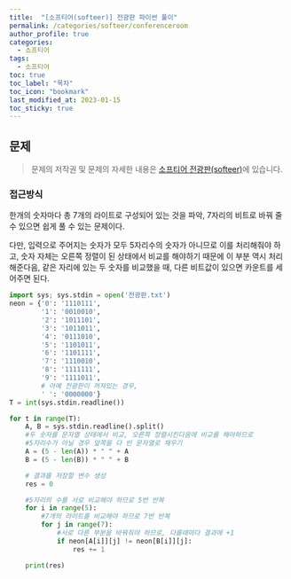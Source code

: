 ```yaml
---
title:  "[소프티어(softeer)] 전광판 파이썬 풀이"
permalink: /categories/softeer/conferenceroom
author_profile: true
categories:
  - 소프티어
tags:
  - 소프티어
toc: true
toc_label: "목차"
toc_icon: "bookmark"
last_modified_at: 2023-01-15
toc_sticky: true 
---
```


## 문제

> 문제의 저작권 및 문제의 자세한 내용은 [소프티어 전광판(softeer)](https://softeer.ai/practice/info.do?idx=1&eid=624&sw_prbl_sbms_sn=129174)에 있습니다.



### 접근방식

한개의 숫자마다 총 7개의 라이트로 구성되어 있는 것을 파악, 7자리의 비트로 바꿔 줄 수 있으면 쉽게 풀 수 있는 문제이다.

다만, 입력으로 주어지는 숫자가 모두 5자리수의 숫자가 아니므로 이를 처리해줘야 하고, 숫자 자체는 오른쪽 정렬이 된 상태에서 비교를 해야하기 때문에 이 부분 역시 처리해준다음, 같은 자리에 있는 두 숫자를 비교했을 때, 다른 비트값이 있으면 카운트를 세어주면 된다.

```python
import sys; sys.stdin = open('전광판.txt')
neon = {'0': '1110111',
        '1': '0010010',
        '2': '1011101',
        '3': '1011011',
        '4': '0111010',
        '5': '1101011',
        '6': '1101111',
        '7': '1110010',
        '8': '1111111',
        '9': '1111011',
        # 아예 전광판이 꺼져있는 경우,
        ' ': '0000000'}
T = int(sys.stdin.readline())

for t in range(T):
    A, B = sys.stdin.readline().split()
    #두 숫자를 문자열 상태에서 비교, 오른쪽 정렬시킨다음에 비교를 해야하므로
    #5자리수가 아닐 경우 앞쪽을 다 빈 문자열로 채우기
    A = (5 - len(A)) * " " + A
    B = (5 - len(B)) * " " + B

    # 결과를 저장할 변수 생성
    res = 0

    #5자리의 수를 서로 비교해야 하므로 5번 반복
    for i in range(5):
        #7개의 라이트를 비교해야 하므로 7번 반복
        for j in range(7):
            #서로 다른 부분을 바꿔줘야 하므로, 다를때마다 결과에 +1
            if neon[A[i]][j] != neon[B[i]][j]:
                res += 1

    print(res)
```
